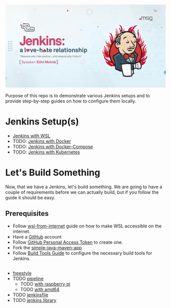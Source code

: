![jenkins-a-love-hate-relatiosnhip](img/title.png)

Purpose of this repo is to demonstrate various Jenkins setups and to provide step-by-step guides on how to configure them locally.

# Jenkins Setup(s)
* [Jenkins with WSL](doc/wsl.md)
* TODO: [Jenkins with Docker](doc/docker.md)
* TODO: [Jenkins with Docker-Compose](doc/docker-compose.md)
* TODO: [Jenkins with Kubernetes](doc/kubernetes.md)

# Let's Build Something

Now, that we have a Jenkins, let's build something. We are going to have a couple of requirements before we can actually build, but if you follow the guide it should be easy.

## Prerequisites
* Follow [wsl-from-internet](./doc/wsl/wsl-from-internet.md) guide on how to make WSL accessible on the internet.
* Have a [GitHub](https://github.com/) account
* Follow [GitHub Personal Access Token](./doc/credentials/github-personal-access-token.md) to create one. 
* Fork the [simple-java-maven-app](https://github.com/jenkins-docs/simple-java-maven-app)
* Follow [Build Tools Guide](./doc/build-tools.md) to configure the necessary build tools for Jenkins.

## 

* [freestyle](./doc/jobs/freestyle.md)
* TODO [pipeline](./doc/jobs/pipeline.md)
  * TODO [with raspberry pi](./doc/jobs/raspberry-pi.md)
  * TODO [with amd64](./doc/jobs/amd64.md)
* TODO [jenkinsfile](./doc/jobs/jenkinsfile.md)
* TODO [jenkins library](./doc/jobs/jenkins-library.md)